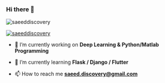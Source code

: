 ### Hi there 👋

<p align="left"> <img src="https://komarev.com/ghpvc/?username=saeeddiscovery&label=Profile%20views&color=0e75b6&style=flat" alt="saeeddiscovery" /> </p>

<p align="left"> <a href="https://github.com/ryo-ma/github-profile-trophy"><img src="https://github-profile-trophy.vercel.app/?username=saeeddiscovery" alt="saeeddiscovery" /></a> </p>

- 🔭 I’m currently working on **Deep Learning & Python/Matlab Programming**

- 🌱 I’m currently learning **Flask / Django / Flutter**

- 📫 How to reach me **saeed.discovery@gmail.com**

<!--
**saeeddiscovery/saeeddiscovery** is a ✨ _special_ ✨ repository because its `README.md` (this file) appears on your GitHub profile.

Here are some ideas to get you started:

- 🔭 I’m currently working on ...
- 🌱 I’m currently learning ...
- 👯 I’m looking to collaborate on ...
- 🤔 I’m looking for help with ...
- 💬 Ask me about ...
- 📫 How to reach me: ...
- 😄 Pronouns: ...
- ⚡ Fun fact: ...
-->

